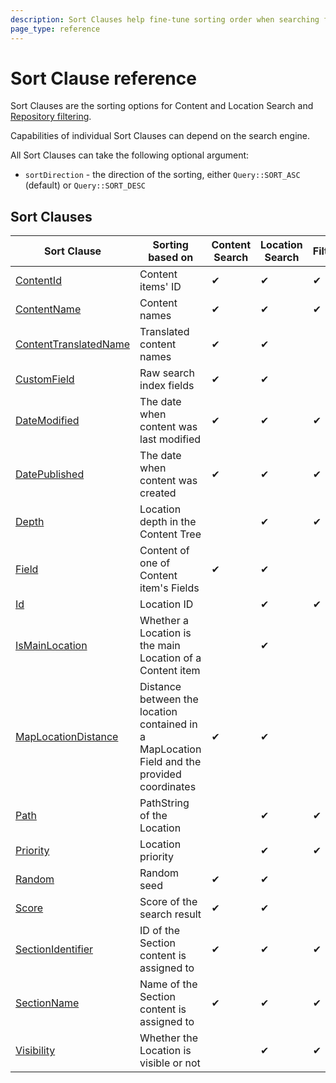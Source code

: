 ```yaml
---
description: Sort Clauses help fine-tune sorting order when searching for content and Locations.
page_type: reference
---
```


# Sort Clause reference

Sort Clauses are the sorting options for Content and Location Search and
[Repository filtering](search_api.md#repository-filtering).

Capabilities of individual Sort Clauses can depend on the search engine.

All Sort Clauses can take the following optional argument:

- `sortDirection` - the direction of the sorting, either `Query::SORT_ASC` (default) or `Query::SORT_DESC`

## Sort Clauses

| Sort Clause                                                   | Sorting based on                                                                            | Content Search | Location Search | Filtering |
|---------------------------------------------------------------|---------------------------------------------------------------------------------------------|----------------|-----------------|-----------|
| [ContentId](contentid_sort_clause.md)                         | Content items' ID                                                                           | &#10004;       | &#10004;        | &#10004;  |
| [ContentName](contentname_sort_clause.md)                     | Content names                                                                               | &#10004;       | &#10004;        | &#10004;  |
| [ContentTranslatedName](contenttranslatedname_sort_clause.md) | Translated content names                                                                    | &#10004;       | &#10004;        |           |
| [CustomField](customfield_sort_clause.md)                     | Raw search index fields                                                                     | &#10004;       | &#10004;        |           |
| [DateModified](datemodified_sort_clause.md)                   | The date when content was last modified                                                     | &#10004;       | &#10004;        | &#10004;  |
| [DatePublished](datepublished_sort_clause.md)                 | The date when content was created                                                           | &#10004;       | &#10004;        | &#10004;  |
| [Depth](depth_sort_clause.md)                                 | Location depth in the Content Tree                                                          |                | &#10004;        | &#10004;  |
| [Field](field_sort_clause.md)                                 | Content of one of Content item's Fields                                                     | &#10004;       | &#10004;        |           |
| [Id](id_sort_clause.md)                                       | Location ID                                                                                 |                | &#10004;        | &#10004;  |
| [IsMainLocation](ismainlocation_sort_clause.md)               | Whether a Location is the main Location of a Content item                                   |                | &#10004;        |           |
| [MapLocationDistance](maplocationdistance_sort_clause.md)     | Distance between the location contained in a MapLocation Field and the provided coordinates | &#10004;       | &#10004;        |           |
| [Path](path_sort_clause.md)                                   | PathString of the Location                                                                  |                | &#10004;        | &#10004;  |
| [Priority](priority_sort_clause.md)                           | Location priority                                                                           |                | &#10004;        | &#10004;  |
| [Random](random_sort_clause.md)                               | Random seed                                                                                 | &#10004;       | &#10004;        |           |
| [Score](score_sort_clause.md)                                 | Score of the search result                                                                  | &#10004;       | &#10004;        |           |
| [SectionIdentifier](sectionidentifier_sort_clause.md)         | ID of the Section content is assigned to                                                    | &#10004;       | &#10004;        | &#10004;  |
| [SectionName](sectionname_sort_clause.md)                     | Name of the Section content is assigned to                                                  | &#10004;       | &#10004;        | &#10004;  |
| [Visibility](visibility_sort_clause.md)                       | Whether the Location is visible or not                                                      |                | &#10004;        | &#10004;  |
